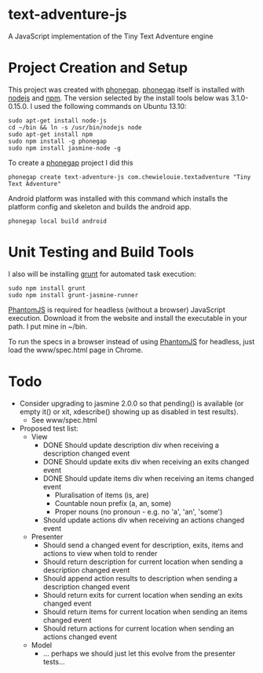 text-adventure-js
=================

A JavaScript implementation of the Tiny Text Adventure engine

Project Creation and Setup
==========================

This project was created with [phonegap](http://www.phonegap.com). [phonegap](http://www.phonegap.com) itself is installed with [nodejs](http://nodejs.org/) and [npm](https://npmjs.org/). The version selected by the install tools below was 3.1.0-0.15.0. I used the following commands on Ubuntu 13.10:

    sudo apt-get install node-js
    cd ~/bin && ln -s /usr/bin/nodejs node
    sudo apt-get install npm
    sudo npm install -g phonegap
    sudo npm install jasmine-node -g

To create a [phonegap](http://www.phonegap.com) project I did this

    phonegap create text-adventure-js com.chewielouie.textadventure "Tiny Text Adventure"

Android platform was installed with this command which installs the platform config and skeleton and builds the android app.

    phonegap local build android

Unit Testing and Build Tools
============================

I also will be installing [grunt](http://gruntjs.com/) for automated task execution:

    sudo npm install grunt
    sudo npm install grunt-jasmine-runner

[PhantomJS](http://www.phantomjs.org) is required for headless (without a browser) JavaScript execution. Download it from the website and install the executable in your path. I put mine in ~/bin.

To run the specs in a browser instead of using [PhantomJS](http://www.phantomjs.org) for headless, just load the www/spec.html page in Chrome.

Todo
====

- Consider upgrading to jasmine 2.0.0 so that pending() is available (or empty it() or xit, xdescribe() showing up as disabled in test results).
  - See www/spec.html
- Proposed test list:
  - View
    - DONE Should update description div when receiving a description changed event
    - DONE Should update exits div when receiving an exits changed event
    - DONE Should update items div when receiving an items changed event
        - Pluralisation of items (is, are)
        - Countable noun prefix (a, an, some)
        - Proper nouns (no pronoun - e.g. no 'a', 'an', 'some')
    - Should update actions div when receiving an actions changed event
  - Presenter
    - Should send a changed event for description, exits, items and actions to view when told to render
    - Should return description for current location when sending a description changed event
    - Should append action results to description when sending a description changed event
    - Should return exits for current location when sending an exits changed event
    - Should return items for current location when sending an items changed event
    - Should return actions for current location when sending an actions changed event
  - Model
    - ... perhaps we should just let this evolve from the presenter tests...
